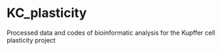 # KC_plasticity
Processed data and codes of bioinformatic analysis for the Kupffer cell plasticity project
